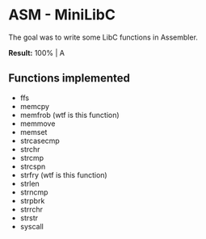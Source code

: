 # ASM - MiniLibC

The goal was to write some LibC functions in Assembler.

**Result:** 100% | A

## Functions implemented

- ffs
- memcpy
- memfrob (wtf is this function)
- memmove
- memset
- strcasecmp
- strchr
- strcmp
- strcspn
- strfry (wtf is this function)
- strlen
- strncmp
- strpbrk
- strrchr
- strstr
- syscall
